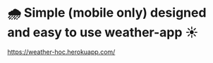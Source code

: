 # 🌧 Simple (mobile only) designed and easy to use weather-app ☀️

https://weather-hoc.herokuapp.com/
